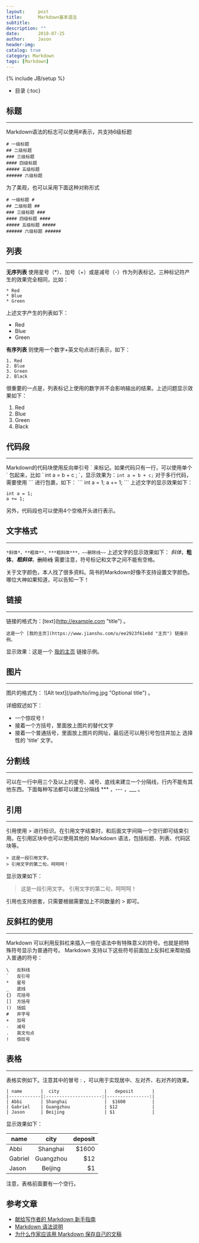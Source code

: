 ```yaml
---
layout:     post
title:      Markdown基本语法
subtitle:   
description: ""
date:       2018-07-25
author:     Jason
header-img:
catalog: true
category: Markdown
tags: [Markdown]
---
```

{% include JB/setup %}

* 目录
{:toc}

## 标题
---
Markdown语法的标志可以使用#表示，共支持6级标题
```
# 一级标题
## 二级标题
### 三级标题
#### 四级标题
##### 五级标题
###### 六级标题
```
为了美观，也可以采用下面这种对称形式
```
# 一级标题 #
## 二级标题 ##
### 三级标题 ###
#### 四级标题 ####
##### 五级标题 #####
###### 六级标题 ######
```

## 列表
---
**无序列表** 使用星号（*）、加号（+）或是减号（-）作为列表标记，三种标记符产生的效果完全相同，比如：
```
* Red
* Blue
* Green
```
上述文字产生的列表如下：
* Red
* Blue
* Green

**有序列表** 则使用一个数字+英文句点进行表示，如下：
```
1. Red
2. Blue
3. Green
2. Black
```
很重要的一点是，列表标记上使用的数字并不会影响输出的结果。上述问题显示效果如下：
1. Red
2. Blue
3. Green
2. Black

## 代码段
---
Markdown的代码块使用反向单引号 \` 来标记。如果代码只有一行，可以使用单个 \` 包起来，比如 \` int a =  b + c ; \`，显示效果为：`int a = b + c;`
对于多行代码，需要使用 \`\`\` 进行包裹，如下：
\`\`\`
int a = 1;
a += 1;
\`\`\`
上述文字的显示效果如下：
```
int a = 1;
a += 1;
```
另外，代码段也可以使用4个空格开头进行表示。

## 文字格式
---
`*斜体*，**粗体**，***粗斜体***，~~删除线~~`
上述文字的显示效果如下：
*斜体*，**粗体**，***粗斜体***，~~删除线~~
需要注意，符号标记和文字之间不能有空格。

关于文字颜色，本人找了很多资料。简书的Markdown好像不支持设置文字颜色。哪位大神如果知道，可以告知一下！

## 链接
---
链接的格式为：\[text\]\(http://example.com "title"\)  。
```
这是一个 [我的主页](https://www.jianshu.com/u/ee2923f61e8d "主页") 链接示例。
```
显示效果：这是一个 [我的主页](https://www.jianshu.com/u/ee2923f61e8d "主页") 链接示例。

## 图片
---
图片的格式为： \!\[Alt text\](/path/to/img.jpg "Optional title") 。

详细叙述如下：
* 一个惊叹号 !
* 接着一个方括号，里面放上图片的替代文字
* 接着一个普通括号，里面放上图片的网址，最后还可以用引号包住并加上 选择性的 'title' 文字。

## 分割线
---
可以在一行中用三个及以上的星号、减号、底线来建立一个分隔线，行内不能有其他东西。下面每种写法都可以建立分隔线 \*\*\* ，\-\-\- ，\_\_\_ 。

## 引用
---
引用使用 > 进行标识。在引用文字结束时，和后面文字间隔一个空行即可结束引用。在引用区块中也可以使用其他的 Markdown 语法，包括标题、列表、代码区块等。
```
> 这是一段引用文字。
> 引用文字的第二句，呵呵呵！
```
显示效果如下：
> 这是一段引用文字。
> 引用文字的第二句，呵呵呵！

引用也支持嵌套，只需要根据需要加上不同数量的 > 即可。

## 反斜杠的使用
---
Markdown 可以利用反斜杠来插入一些在语法中有特殊意义的符号。也就是把特殊符号显示为普通符号。
Markdown 支持以下这些符号前面加上反斜杠来帮助插入普通的符号：
```
\   反斜线
`   反引号
*   星号
_   底线
{}  花括号
[]  方括号
()  括弧
#   井字号
+   加号
-   减号
.   英文句点
!   惊叹号
```

## 表格
---
表格实例如下。注意其中的冒号 \: ，可以用于实现居中、左对齐、右对齐的效果。
```
| name       |  city                 |   deposit       |
|------------|:---------------------:|----------------:|
| Abbi       | Shanghai              |  $1600          |
| Gabriel    | Guangzhou             | $12             |
| Jason      | Beijing               | $1              |
```

显示效果如下：

| name     |  city                   |   deposit      |
|------------|:---------------------:|----------------:|
| Abbi      | Shanghai           |  $1600        |
| Gabriel  | Guangzhou       | $12             |
| Jason    | Beijing               | $1               |

注意，表格前面要有一个空行。

## 参考文章
* [献给写作者的 Markdown 新手指南](https://www.jianshu.com/p/q81RER)
* [Markdown 语法说明](http://wowubuntu.com/markdown/#philosophy)
* [为什么作家应该用 Markdown 保存自己的文稿](https://www.jianshu.com/p/qqGjLN)
